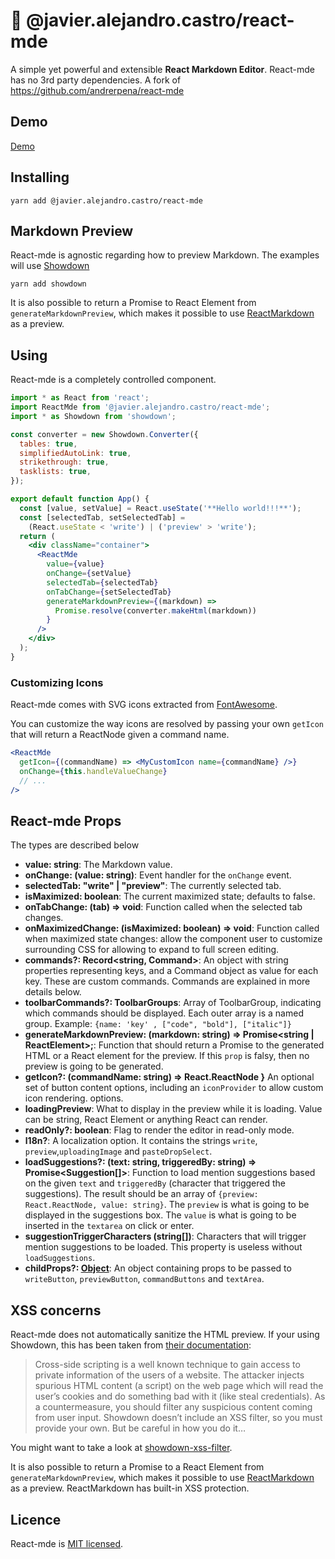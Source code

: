 # 📝 @javier.alejandro.castro/react-mde

A simple yet powerful and extensible **React Markdown Editor**. React-mde has no 3rd party dependencies. A fork of https://github.com/andrerpena/react-mde

## Demo

[Demo](https://jacargentina.github.io/react-mde/)

## Installing

    yarn add @javier.alejandro.castro/react-mde

## Markdown Preview

React-mde is agnostic regarding how to preview Markdown. The examples will use [Showdown](https://github.com/showdownjs/showdown)

    yarn add showdown

It is also possible to return a Promise to React Element from `generateMarkdownPreview`, which makes
it possible to use [ReactMarkdown](https://github.com/rexxars/react-markdown) as a preview.

## Using

React-mde is a completely controlled component.

```jsx
import * as React from 'react';
import ReactMde from '@javier.alejandro.castro/react-mde';
import * as Showdown from 'showdown';

const converter = new Showdown.Converter({
  tables: true,
  simplifiedAutoLink: true,
  strikethrough: true,
  tasklists: true,
});

export default function App() {
  const [value, setValue] = React.useState('**Hello world!!!**');
  const [selectedTab, setSelectedTab] =
    (React.useState < 'write') | ('preview' > 'write');
  return (
    <div className="container">
      <ReactMde
        value={value}
        onChange={setValue}
        selectedTab={selectedTab}
        onTabChange={setSelectedTab}
        generateMarkdownPreview={(markdown) =>
          Promise.resolve(converter.makeHtml(markdown))
        }
      />
    </div>
  );
}
```

### Customizing Icons

React-mde comes with SVG icons extracted from [FontAwesome](https://fontawesome.com/).

You can customize the way icons are resolved by passing your own `getIcon` that will return a ReactNode
given a command name.

```jsx
<ReactMde
  getIcon={(commandName) => <MyCustomIcon name={commandName} />}
  onChange={this.handleValueChange}
  // ...
/>
```

## React-mde Props

The types are described below

- **value: string**: The Markdown value.
- **onChange: (value: string)**: Event handler for the `onChange` event.
- **selectedTab: "write" | "preview"**: The currently selected tab.
- **isMaximized: boolean**: The current maximized state; defaults to false.
- **onTabChange: (tab) => void**: Function called when the selected tab changes.
- **onMaximizedChange: (isMaximized: boolean) => void**: Function called when maximized state changes: allow the component user to customize surrounding CSS for allowing to expand to full screen editing.
- **commands?: Record<string, Command>**: An object with string properties representing keys, and a Command object as value for each key. These are custom commands. Commands are explained in more details below.
- **toolbarCommands?: ToolbarGroups**: Array of ToolbarGroup, indicating which commands should be displayed. Each outer array is a named group. Example: `{name: 'key' , ["code", "bold"], ["italic"]}`
- **generateMarkdownPreview: (markdown: string) => Promise<string | ReactElement>;**: Function that should return a Promise to the generated HTML or a React element for the preview. If this `prop` is falsy, then no preview is going to be generated.
- **getIcon?: (commandName: string) => React.ReactNode }** An optional set of button content options, including an `iconProvider` to allow custom icon rendering.
  options.
- **loadingPreview**: What to display in the preview while it is loading. Value can be string, React Element or anything React can render.
- **readOnly?: boolean**: Flag to render the editor in read-only mode.
- **l18n?**: A localization option. It contains the strings `write`, `preview`,`uploadingImage` and `pasteDropSelect`.
- **loadSuggestions?: (text: string, triggeredBy: string) => Promise<Suggestion[]>**: Function to load mention suggestions based on the
  given `text` and `triggeredBy` (character that triggered the suggestions). The result should be an array of `{preview: React.ReactNode, value: string}`.
  The `preview` is what is going to be displayed in the suggestions box. The `value` is what is going to be inserted in the `textarea` on click or enter.
- **suggestionTriggerCharacters (string[])**: Characters that will trigger mention suggestions to be loaded. This property is useless
  without `loadSuggestions`.
- **childProps?: [Object](https://github.com/jacargentina/react-mde/blob/master/flow-typed/Child-props.js)**: An object containing props to be passed to `writeButton`, `previewButton`, `commandButtons` and `textArea`.

## XSS concerns

React-mde does not automatically sanitize the HTML preview. If your using Showdown,
this has been taken from [their documentation](<https://github.com/showdownjs/showdown/wiki/Markdown's-XSS-Vulnerability-(and-how-to-mitigate-it)>):

> Cross-side scripting is a well known technique to gain access to private information of the users
> of a website. The attacker injects spurious HTML content (a script) on the web page which will read
> the user’s cookies and do something bad with it (like steal credentials). As a countermeasure,
> you should filter any suspicious content coming from user input. Showdown doesn’t include an
> XSS filter, so you must provide your own. But be careful in how you do it…

You might want to take a look at [showdown-xss-filter](https://github.com/VisionistInc/showdown-xss-filter).

It is also possible to return a Promise to a React Element from `generateMarkdownPreview`, which makes
it possible to use [ReactMarkdown](https://github.com/rexxars/react-markdown) as a preview. ReactMarkdown has built-in XSS protection.

## Licence

React-mde is [MIT licensed](https://github.com/jacargentina/react-mde/blob/master/LICENSE).
